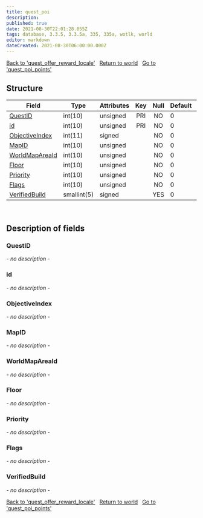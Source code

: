 ```yaml
---
title: quest_poi
description: 
published: true
date: 2021-08-30T22:01:28.055Z
tags: database, 3.3.5, 3.3.5a, 335, 335a, wotlk, world
editor: markdown
dateCreated: 2021-08-30T06:00:00.000Z
---
```


<a href="https://trinitycore.info/de/database/335/world/quest_offer_reward_locale" class="mt-5 v-btn v-btn--depressed v-btn--flat v-btn--outlined theme--light v-size--default darkblue--text text--lighten-3"><span class="v-btn__content"><i aria-hidden="true" class="v-icon notranslate v-icon--left mdi mdi-arrow-left theme--light"></i><span>Back to 'quest_offer_reward_locale'</span></span></a>&nbsp;&nbsp;&nbsp;<a href="https://trinitycore.info/de/database/335/world/home" class="mt-5 v-btn v-btn--depressed v-btn--flat v-btn--outlined theme--light v-size--default darkblue--text text--lighten-3"><span class="v-btn__content"><i aria-hidden="true" class="v-icon notranslate v-icon--left mdi mdi-home-outline theme--light"></i><span>Return to world</span></span></a>&nbsp;&nbsp;&nbsp;<a href="https://trinitycore.info/de/database/335/world/quest_poi_points" class="mt-5 v-btn v-btn--depressed v-btn--flat v-btn--outlined theme--light v-size--default darkblue--text text--lighten-3"><span class="v-btn__content"><span>Go to 'quest_poi_points'</span><i aria-hidden="true" class="v-icon notranslate v-icon--right mdi mdi-arrow-right theme--light"></i></span></a>

## Structure

| Field | Type | Attributes | Key | Null | Default | Extra | Comment |
| --- | --- | --- | :---: | :---: | --- | --- | --- |
| [QuestID](#questid) | int(10) | unsigned | PRI | NO | 0 |  |  |
| [id](#id) | int(10) | unsigned | PRI | NO | 0 |  |  |
| [ObjectiveIndex](#objectiveindex) | int(11) | signed |  | NO | 0 |  |  |
| [MapID](#mapid) | int(10) | unsigned |  | NO | 0 |  |  |
| [WorldMapAreaId](#worldmapareaid) | int(10) | unsigned |  | NO | 0 |  |  |
| [Floor](#floor) | int(10) | unsigned |  | NO | 0 |  |  |
| [Priority](#priority) | int(10) | unsigned |  | NO | 0 |  |  |
| [Flags](#flags) | int(10) | unsigned |  | NO | 0 |  |  |
| [VerifiedBuild](#verifiedbuild) | smallint(5) | signed |  | YES | 0 |  |  |
&nbsp;
## Description of fields

### QuestID
*- no description -*
&nbsp;

### id
*- no description -*
&nbsp;

### ObjectiveIndex
*- no description -*
&nbsp;

### MapID
*- no description -*
&nbsp;

### WorldMapAreaId
*- no description -*
&nbsp;

### Floor
*- no description -*
&nbsp;

### Priority
*- no description -*
&nbsp;

### Flags
*- no description -*
&nbsp;

### VerifiedBuild
*- no description -*
&nbsp;

<a href="https://trinitycore.info/de/database/335/world/quest_offer_reward_locale" class="mt-5 v-btn v-btn--depressed v-btn--flat v-btn--outlined theme--light v-size--default darkblue--text text--lighten-3"><span class="v-btn__content"><i aria-hidden="true" class="v-icon notranslate v-icon--left mdi mdi-arrow-left theme--light"></i><span>Back to 'quest_offer_reward_locale'</span></span></a>&nbsp;&nbsp;&nbsp;<a href="https://trinitycore.info/de/database/335/world/home" class="mt-5 v-btn v-btn--depressed v-btn--flat v-btn--outlined theme--light v-size--default darkblue--text text--lighten-3"><span class="v-btn__content"><i aria-hidden="true" class="v-icon notranslate v-icon--left mdi mdi-home-outline theme--light"></i><span>Return to world</span></span></a>&nbsp;&nbsp;&nbsp;<a href="https://trinitycore.info/de/database/335/world/quest_poi_points" class="mt-5 v-btn v-btn--depressed v-btn--flat v-btn--outlined theme--light v-size--default darkblue--text text--lighten-3"><span class="v-btn__content"><span>Go to 'quest_poi_points'</span><i aria-hidden="true" class="v-icon notranslate v-icon--right mdi mdi-arrow-right theme--light"></i></span></a>

